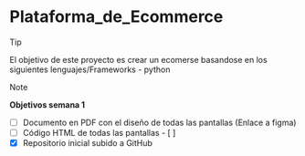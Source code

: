 # Plataforma_de_Ecommerce
> [!tip]
> El objetivo de este proyecto es crear un ecomerse basandose en los siguientes lenguajes/Frameworks
>     - python


> [!note]
> **Objetivos semana 1**
> - [ ] Documento en PDF con el diseño de todas las pantallas (Enlace a figma)
> - [ ] Código HTML de todas las pantallas
>       <!-- listado de las pantallas -->
>       - [ ] 
> - [x] Repositorio inicial subido a GitHub